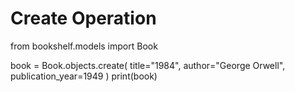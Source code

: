 # Create Operation

from bookshelf.models import Book

book = Book.objects.create(
    title="1984",
    author="George Orwell",
    publication_year=1949
)
print(book)
